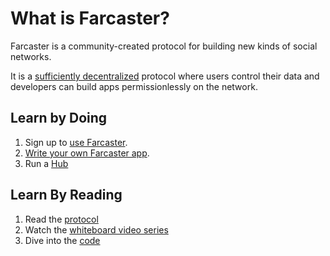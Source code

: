 # What is Farcaster?

Farcaster is a community-created protocol for building new kinds of social networks.

It is a [sufficiently decentralized](https://www.varunsrinivasan.com/2022/01/11/sufficient-decentralization-for-social-networks) protocol where users control their data and developers can build apps permissionlessly on the network.

## Learn by Doing

1. Sign up to [use Farcaster](./use-farcaster.md).
2. [Write your own Farcaster app](../developers/examples.md).
3. Run a [Hub](../developers/hubs.md)

## Learn By Reading

1. Read the [protocol](../protocol/overview.md)
2. Watch the [whiteboard video series](https://www.youtube.com/playlist?list=PL0eq1PLf6eUdm35v_840EGLXkVJDhxhcF)
3. Dive into the [code](https://github.com/farcasterxyz/hub-monorepo)
